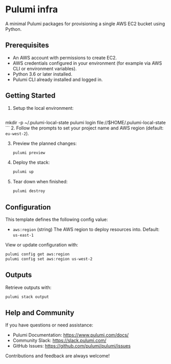  # Pulumi infra

 A minimal Pulumi packages for provisioning a single AWS EC2 bucket using Python.

 ## Prerequisites

 - An AWS account with permissions to create EC2.
 - AWS credentials configured in your environment (for example via AWS CLI or environment variables).
 - Python 3.6 or later installed.
 - Pulumi CLI already installed and logged in.

 ## Getting Started

 1. Setup the local environment:
    ```bash
   mkdir -p ~/.pulumi-local-state
   pulumi login file://$HOME/.pulumi-local-state
    ```
 2. Follow the prompts to set your project name and AWS region (default: `eu-west-2`).

 3. Preview the planned changes:
    ```bash
    pulumi preview
    ```
 5. Deploy the stack:
    ```bash
    pulumi up
    ```
 6. Tear down when finished:
    ```bash
    pulumi destroy
    ```

 ## Configuration

 This template defines the following config value:

 - `aws:region` (string)
   The AWS region to deploy resources into.
   Default: `us-east-1`

 View or update configuration with:
 ```bash
 pulumi config get aws:region
 pulumi config set aws:region us-west-2
 ```

 ## Outputs

 Retrieve outputs with:
 ```bash
 pulumi stack output
 ```

 ## Help and Community

 If you have questions or need assistance:
 - Pulumi Documentation: https://www.pulumi.com/docs/
 - Community Slack: https://slack.pulumi.com/
 - GitHub Issues: https://github.com/pulumi/pulumi/issues

 Contributions and feedback are always welcome!